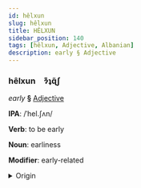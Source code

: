 ```yaml
---
id: hêlxun
slug: hêlxun
title: HÊLXUN
sidebar_position: 140
tags: [hêlxun, Adjective, Albanian]
description: early § Adjective
---
```


### hêlxun&emsp;<span kind="abugida">ɂ͊ʇɋ̃ʃ</span>

*early* **§** [Adjective](../../tags/Adjective)

**IPA**: /ˈhel.ʃʌn/

**Verb**: to be early

**Noun**: earliness

**Modifier**: early-related

<details>
    <summary>Origin</summary>
    Albanian hershëm /'heɾ.ʃəm/<br/>
    <em>Albanian Language Family</em>
</details>